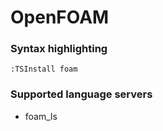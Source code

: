 # OpenFOAM

### Syntax highlighting

```vim
:TSInstall foam
```

### Supported language servers

- foam_ls
